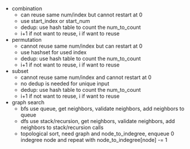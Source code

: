 * combination
  * can reuse same num/index but cannot restart at 0
  * use start_index or start_num
  * dedup: use hash table to count the num_to_count
  * i+1 if not want to reuse, i if want to reuse
* permutation
  * cannot reuse same num/index but can restart at 0
  * use hashset for used index
  * dedup: use hash table to count the num_to_count
  * i+1 if not want to reuse, i if want to reuse
* subset
  * cannot reuse same num/index and cannot restart at 0
  * no dedup is needed for unique input
  * dedup: use hash table to count the num_to_count
  * i+1 if not want to reuse, i if want to reuse
* graph search
  * bfs use queue, get neighbors, validate neighbors, add neighbors to queue
  * dfs use stack/recursion, get neighbors, validate neighbors, add neighbors to stack/recursion calls
  * topological sort, need graph and node_to_indegree, enqueue 0 indegree node and repeat with node_to_indegree[node] -= 1